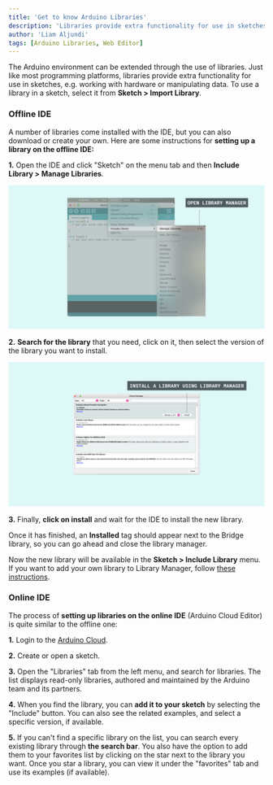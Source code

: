 ```yaml
---
title: 'Get to know Arduino Libraries'
description: 'Libraries provide extra functionality for use in sketches, e.g. working with hardware or manipulating data.'
author: 'Liam Aljundi'
tags: [Arduino Libraries, Web Editor]
---
```


The Arduino environment can be extended through the use of libraries. Just like most programming platforms, libraries provide extra functionality for use in sketches, e.g. working with hardware or manipulating data. To use a library in a sketch, select it from **Sketch > Import Library**.

### Offline IDE

A number of libraries come installed with the IDE, but you can also download or create your own. Here are some instructions for **setting up a library on the offline IDE:**

**1.** Open the IDE and click "Sketch" on the menu tab and then **Include Library > Manage Libraries**.

![Accessing the library manager](./assets/LibraryManager_1.png)

**2.** **Search for the library** that you need, click on it, then select the version of the library you want to install.

![A list of libraries on the library manager](./assets/LibraryManager_2.png)

**3.** Finally, **click on install** and wait for the IDE to install the new library. 

Once it has finished, an **Installed** tag should appear next to the Bridge library, so you can go ahead and close the library manager.

Now the new library will be available in the **Sketch > Include Library** menu. If you want to add your own library to Library Manager, follow [these instructions](https://github.com/arduino/library-registry#adding-a-library-to-library-manager).

### Online IDE

The process of **setting up libraries on the online IDE** (Arduino Cloud Editor) is quite similar to the offline one:

**1.** Login to the [Arduino Cloud](https://app.arduino.cc).

**2.** Create or open a sketch.

**3.** Open the "Libraries" tab from the left menu, and search for libraries. The list displays read-only libraries, authored and maintained by the Arduino team and its partners.

**4.** When you find the library, you can **add it to your sketch** by selecting the "Include" button. You can also see the related examples, and select a specific version, if available.

**5.** If you can't find a specific library on the list, you can search every existing library through **the search bar**. You also have the option to add them to your favorites list by clicking on the star next to the library you want. Once you star a library, you can view it under the "favorites" tab and use its examples (if available).


